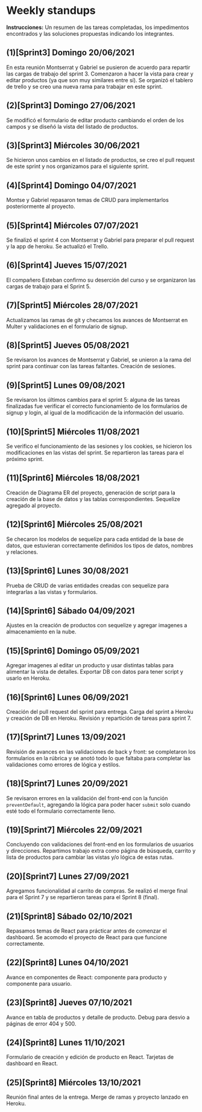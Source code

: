 # Weekly standups
**Instrucciones:** Un resumen de las tareas completadas, los impedimentos encontrados y las soluciones propuestas indicando los integrantes.

## (1)[Sprint3] Domingo 20/06/2021
En esta reunión Montserrat y Gabriel se pusieron de acuerdo para repartir las cargas de trabajo del sprint 3. Comenzaron a hacer la vista para crear y editar productos (ya que son muy similares entre sí). Se organizó el tablero de trello y se creo una nueva rama para trabajar en este sprint.

## (2)[Sprint3] Domingo 27/06/2021
Se modificó el formulario de editar producto cambiando el orden de los campos y se diseñó la vista del listado de productos.

## (3)[Sprint3] Miércoles 30/06/2021
Se hicieron unos cambios en el listado de productos, se creo el pull request de este sprint y nos organizamos para el siguiente sprint.

## (4)[Sprint4] Domingo 04/07/2021
Montse y Gabriel repasaron temas de CRUD para implementarlos posteriormente al proyecto. 

## (5)[Sprint4] Miércoles 07/07/2021
Se finalizó el sprint 4 con Montserrat y Gabriel para preparar el pull request y la app de heroku. Se actualizó el Trello.

## (6)[Sprint4] Jueves 15/07/2021
El compañero Esteban confirmo su deserción del curso y se organizaron las cargas de trabajo para el Sprint 5.

## (7)[Sprint5] Miércoles 28/07/2021
Actualizamos las ramas de git y checamos los avances de Montserrat en Multer y validaciones en el formulario de signup.

## (8)[Sprint5] Jueves 05/08/2021
Se revisaron los avances de Montserrat y Gabriel, se unieron a la rama del sprint para continuar con las tareas faltantes. Creación de sesiones.

## (9)[Sprint5] Lunes 09/08/2021
Se revisaron los últimos cambios para el sprint 5: alguna de las tareas finalizadas fue verificar el correcto funcionamiento de los formularios de signup y login, al igual de la modificación de la información del usuario.

## (10)[Sprint5] Miércoles 11/08/2021
Se verifico el funcionamiento de las sesiones y los cookies, se hicieron los modificaciones en las vistas del sprint. Se repartieron las tareas para el próximo sprint.

## (11)[Sprint6] Miércoles 18/08/2021
Creación de Diagrama ER del proyecto, generación de script para la creación de la base de datos y las tablas correspondientes. Sequelize agregado al proyecto.

## (12)[Sprint6] Miércoles 25/08/2021
Se checaron los modelos de sequelize para cada entidad de la base de datos, que estuvieran correctamente definidos los tipos de datos, nombres y relaciones.

## (13)[Sprint6] Lunes 30/08/2021
Prueba de CRUD de varias entidades creadas con sequelize para integrarlas a las vistas y formularios.

## (14)[Sprint6] Sábado 04/09/2021
Ajustes en la creación de productos con sequelize y agregar imagenes a almacenamiento en la nube.

## (15)[Sprint6] Domingo 05/09/2021
Agregar imagenes al editar un producto y usar distintas tablas para alimentar la vista de detalles. Exportar DB con datos para tener script y usarlo en Heroku.

## (16)[Sprint6] Lunes 06/09/2021
Creación del pull request del sprint para entrega. Carga del sprint a Heroku y creación de DB en Heroku. Revisión y repartición de tareas para sprint 7.

## (17)[Sprint7] Lunes 13/09/2021
Revisión de avances en las validaciones de back y front: se completaron los formularios en la rúbrica y se anotó todo lo que faltaba para completar las validaciones como errores de lógica y estilos.

## (18)[Sprint7] Lunes 20/09/2021
Se revisaron errores en la validación del front-end con la función `preventDefault`, agregando la lógica para poder hacer `submit` solo cuando esté todo el formulario correctamente lleno.

## (19)[Sprint7] Miércoles 22/09/2021
Concluyendo con validaciones del front-end en los formularios de usuarios y direcciones. Repartimos trabajo extra como página de búsqueda, carrito y lista de productos para cambiar las vistas y/o lógica de estas rutas.

## (20)[Sprint7] Lunes 27/09/2021
Agregamos funcionalidad al carrito de compras. Se realizó el merge final para el Sprint 7 y se repartieron tareas para el Sprint 8 (final).

## (21)[Sprint8] Sábado 02/10/2021
Repasamos temas de React para prácticar antes de comenzar el dashboard. Se acomodo el proyecto de React para que funcione correctamente.

## (22)[Sprint8] Lunes 04/10/2021
Avance en componentes de React: componente para producto y componente para usuario.

## (23)[Sprint8] Jueves 07/10/2021
Avance en tabla de productos y detalle de producto. Debug para desvio a páginas de error 404 y 500.

## (24)[Sprint8] Lunes 11/10/2021
Formulario de creación y edición de producto en React. Tarjetas de dashboard en React.

## (25)[Sprint8] Miércoles 13/10/2021
Reunión final antes de la entrega. Merge de ramas y proyecto lanzado en Heroku.